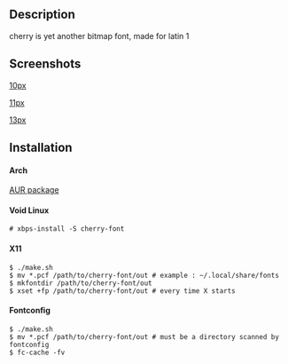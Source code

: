 ## Description

cherry is yet another bitmap font, made for latin 1 

## Screenshots

[10px](https://raw.github.com/marinhoc/cherry-font/master/img/10.png)

[11px](https://raw.github.com/marinhoc/cherry-font/master/img/11.png)

[13px](https://raw.github.com/marinhoc/cherry-font/master/img/13.png)

## Installation

#### Arch

[AUR package](https://aur.archlinux.org/packages/cherry-font/)

#### Void Linux

```
# xbps-install -S cherry-font
```

#### X11

```
$ ./make.sh
$ mv *.pcf /path/to/cherry-font/out # example : ~/.local/share/fonts
$ mkfontdir /path/to/cherry-font/out
$ xset +fp /path/to/cherry-font/out # every time X starts
```

#### Fontconfig

```
$ ./make.sh
$ mv *.pcf /path/to/cherry-font/out # must be a directory scanned by fontconfig
$ fc-cache -fv
```

